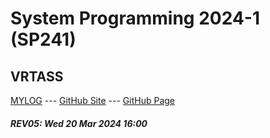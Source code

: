 ---
---
# System Programming 2024-1 (SP241)

## VRTASS

[MYLOG](TXT/mylog.txt) --- [GitHub Site](https://github.com/vrtass/sp241/) --- [GitHub Page](https://vrtass.github.io/sp241/) 

##### REV05: Wed 20 Mar 2024 16:00

